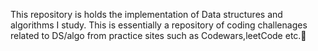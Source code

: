 This repository is holds the implementation of Data structures and algorithms I study.
This is essentially a repository of coding challenages related to DS/algo from practice sites such as Codewars,leetCode etc.😬
